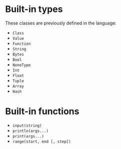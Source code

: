 # Built-in types

These classes are previously defined in the language:

- `Class`
- `Value`
- `Function`
- `String`
- `Bytes`
- `Bool`
- `NoneType`
- `Int`
- `Float`
- `Tuple`
- `Array`
- `Hash`

# Built-in functions

- `input(string)`
- `println(args...)`
- `print(args...)`
- `range(start, end [, step])`